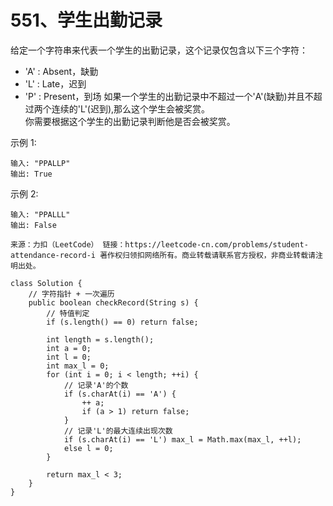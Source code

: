 551、学生出勤记录
===
给定一个字符串来代表一个学生的出勤记录，这个记录仅包含以下三个字符：<br>
* 'A' : Absent，缺勤
* 'L' : Late，迟到
* 'P' : Present，到场
如果一个学生的出勤记录中不超过一个'A'(缺勤)并且不超过两个连续的'L'(迟到),那么这个学生会被奖赏。<br>
你需要根据这个学生的出勤记录判断他是否会被奖赏。<br>

示例 1:<br>
```
输入: "PPALLP"
输出: True
```
示例 2:<br>
```
输入: "PPALLL"
输出: False
```
``
来源：力扣（LeetCode）
链接：https://leetcode-cn.com/problems/student-attendance-record-i
著作权归领扣网络所有。商业转载请联系官方授权，非商业转载请注明出处。
``

```
class Solution {
    // 字符指针 + 一次遍历
    public boolean checkRecord(String s) {
        // 特值判定
        if (s.length() == 0) return false;

        int length = s.length();
        int a = 0;
        int l = 0;
        int max_l = 0;
        for (int i = 0; i < length; ++i) {
            // 记录'A'的个数
            if (s.charAt(i) == 'A') {
                ++ a;
                if (a > 1) return false;
            }
            // 记录'L'的最大连续出现次数
            if (s.charAt(i) == 'L') max_l = Math.max(max_l, ++l);
            else l = 0;
        }
        
        return max_l < 3;
    }
}
```
